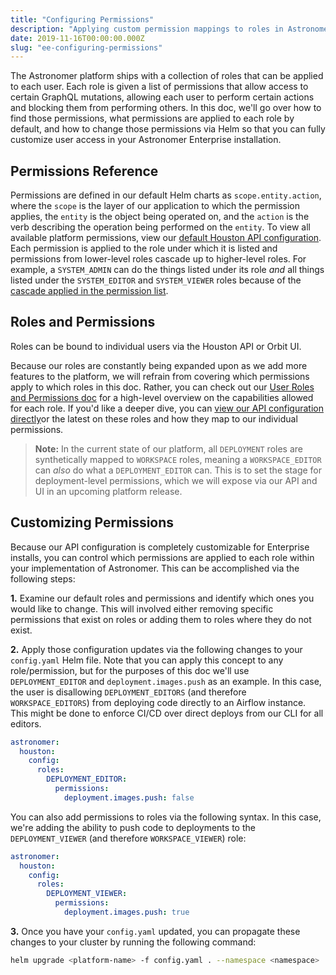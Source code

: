 ```yaml
---
title: "Configuring Permissions"
description: "Applying custom permission mappings to roles in Astronomer Enterprise."
date: 2019-11-16T00:00:00.000Z
slug: "ee-configuring-permissions"
---
```


The Astronomer platform ships with a collection of roles that can be applied to each user. Each role is given a list of permissions that allow access to certain GraphQL mutations, allowing each user to perform certain actions and blocking them from performing others. In this doc, we'll go over how to find those permissions, what permissions are applied to each role by default, and how to change those permissions via Helm so that you can fully customize user access in your Astronomer Enterprise installation.


## Permissions Reference

Permissions are defined in our default Helm charts as `scope.entity.action`, where the `scope` is the layer of our application to which the permission applies, the `entity` is the object being operated on, and the `action` is the verb describing the operation being performed on the `entity`. To view all available platform permissions, view our [default Houston API configuration](https://github.com/astronomer/houston-api/blob/master/config/default.yaml#L200). Each permission is applied to the role under which it is listed and permissions from lower-level roles cascade up to higher-level roles. For example, a `SYSTEM_ADMIN` can do the things listed under its role _and_ all things listed under the `SYSTEM_EDITOR` and `SYSTEM_VIEWER` roles because of the [cascade applied in the permission list](https://github.com/astronomer/houston-api/blob/master/config/default.yaml#L229).

## Roles and Permissions

Roles can be bound to individual users via the Houston API or Orbit UI.

Because our roles are constantly being expanded upon as we add more features to the platform, we will refrain from covering which permissions apply to which roles in this doc. Rather, you can check out our [User Roles and Permissions doc](https://www.astronomer.io/docs/rbac/) for a high-level overview on the capabilities allowed for each role. If you'd like a deeper dive, you can [view our API configuration directly](https://github.com/astronomer/houston-api/blob/master/config/default.yaml#L200)or the latest on these roles and how they map to our individual permissions.

> **Note:** In the current state of our platform, all `DEPLOYMENT` roles are synthetically mapped to `WORKSPACE` roles, meaning a `WORKSPACE_EDITOR` can *also* do what a `DEPLOYMENT_EDITOR` can. This is to set the stage for deployment-level permissions, which we will expose via our API and UI in an upcoming platform release.

## Customizing Permissions

Because our API configuration is completely customizable for Enterprise installs, you can control which permissions are applied to each role within your implementation of Astronomer. This can be accomplished via the following steps:

**1.**  Examine our default roles and permissions and identify which ones you would like to change. This will involved either removing specific permissions that exist on roles or adding them to roles where they do not exist.

**2.** Apply those configuration updates via the following changes to your `config.yaml` Helm file. Note that you can apply this concept to any role/permission, but for the purposes of this doc we'll use `DEPLOYMENT_EDITOR` and `deployment.images.push` as an example. In this case, the user is disallowing `DEPLOYMENT_EDITORS` (and therefore `WORKSPACE_EDITORS`) from deploying code directly to an Airflow instance. This might be done to enforce CI/CD over direct deploys from our CLI for all editors.

```yaml
astronomer:
  houston:
    config:
      roles:
        DEPLOYMENT_EDITOR:
          permissions:
            deployment.images.push: false
```

You can also add permissions to roles via the following syntax. In this case, we're adding the ability to push code to deployments to the `DEPLOYMENT_VIEWER` (and therefore `WORKSPACE_VIEWER`) role:

```yaml
astronomer:
  houston:
    config:
      roles:
        DEPLOYMENT_VIEWER:
          permissions:
            deployment.images.push: true
```


**3.** Once you have your `config.yaml` updated, you can propagate these changes to your cluster by running the following command:

```bash
helm upgrade <platform-name> -f config.yaml . --namespace <namespace>
```

